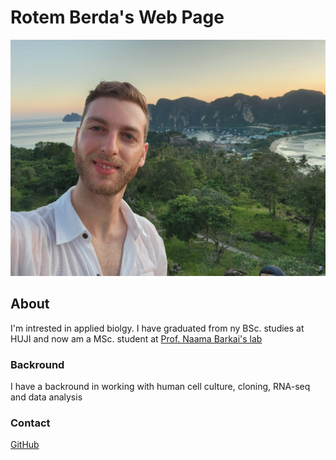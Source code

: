 # Rotem Berda's Web Page

![](my_image.jpeg)

## About
I'm intrested in applied biolgy.
I have graduated from ny BSc. studies at HUJI and now am a MSc. student at [Prof. Naama Barkai's lab](https://barkailab.wixsite.com/barkai)

### Backround 
I have a backround in working with human cell culture, cloning, RNA-seq and data analysis

### Contact
[GitHub](https://github.com/rotemberda)
